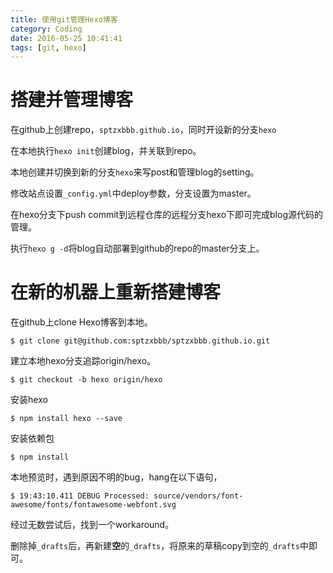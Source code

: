 ```yaml
---
title: 使用git管理Hexo博客
category: Coding 
date: 2016-05-25 10:41:41
tags: [git, hexo]
---
```


# 搭建并管理博客

在github上创建repo，`sptzxbbb.github.io`，同时开设新的分支`hexo`

在本地执行`hexo init`创建blog，并关联到repo。

本地创建并切换到新的分支`hexo`来写post和管理blog的setting。

修改站点设置`_config.yml`中deploy参数，分支设置为master。

在hexo分支下push commit到远程仓库的远程分支hexo下即可完成blog源代码的管理。

执行`hexo g -d`将blog自动部署到github的repo的master分支上。

<!--more-->
    

# 在新的机器上重新搭建博客

在github上clone Hexo博客到本地。

```
$ git clone git@github.com:sptzxbbb/sptzxbbb.github.io.git
```

建立本地hexo分支追踪origin/hexo。

```
$ git checkout -b hexo origin/hexo
```

安装hexo

```
$ npm install hexo --save
```

安装依赖包
```
$ npm install 
```


本地预览时，遇到原因不明的bug，hang在以下语句，

```
$ 19:43:10.411 DEBUG Processed: source/vendors/font-awesome/fonts/fontawesome-webfont.svg
```

经过无数尝试后，找到一个workaround。

删除掉`_drafts`后，再新建**空**的`_drafts`，将原来的草稿copy到空的`_drafts`中即可。


